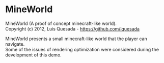 MineWorld
=========

MineWorld (A proof of concept minecraft-like world).  
Copyright (c) 2012, Luis Quesada - https://github.com/lquesada

MineWorld presents a small minecraft-like world that the player can navigate.  
Some of the issues of rendering optimization were considered during the development of this demo.
